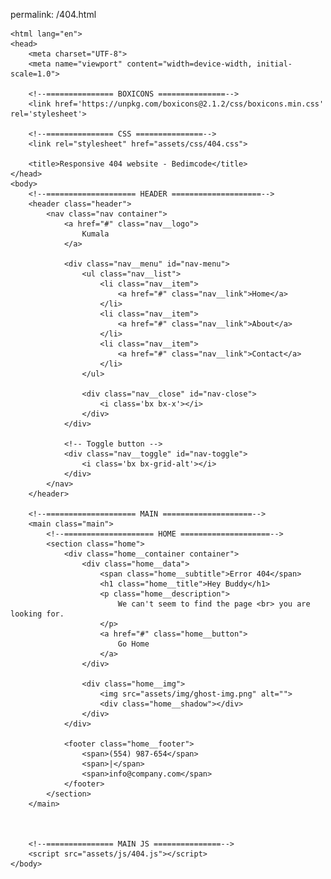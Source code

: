 permalink: /404.html

<!DOCTYPE html>
    <html lang="en">
    <head>
        <meta charset="UTF-8">
        <meta name="viewport" content="width=device-width, initial-scale=1.0">

        <!--=============== BOXICONS ===============-->
        <link href='https://unpkg.com/boxicons@2.1.2/css/boxicons.min.css' rel='stylesheet'>

        <!--=============== CSS ===============-->
        <link rel="stylesheet" href="assets/css/404.css">

        <title>Responsive 404 website - Bedimcode</title>
    </head>
    <body>
        <!--==================== HEADER ====================-->
        <header class="header">
            <nav class="nav container">
                <a href="#" class="nav__logo">
                    Kumala
                </a>

                <div class="nav__menu" id="nav-menu">
                    <ul class="nav__list">
                        <li class="nav__item">
                            <a href="#" class="nav__link">Home</a>
                        </li>
                        <li class="nav__item">
                            <a href="#" class="nav__link">About</a>
                        </li>
                        <li class="nav__item">
                            <a href="#" class="nav__link">Contact</a>
                        </li>
                    </ul>

                    <div class="nav__close" id="nav-close">
                        <i class='bx bx-x'></i>
                    </div>
                </div>

                <!-- Toggle button -->
                <div class="nav__toggle" id="nav-toggle">
                    <i class='bx bx-grid-alt'></i>
                </div>
            </nav>
        </header>

        <!--==================== MAIN ====================-->
        <main class="main">
            <!--==================== HOME ====================-->
            <section class="home">
                <div class="home__container container">
                    <div class="home__data">
                        <span class="home__subtitle">Error 404</span>
                        <h1 class="home__title">Hey Buddy</h1>
                        <p class="home__description">
                            We can't seem to find the page <br> you are looking for.
                        </p>
                        <a href="#" class="home__button">
                            Go Home
                        </a>
                    </div>

                    <div class="home__img">
                        <img src="assets/img/ghost-img.png" alt="">
                        <div class="home__shadow"></div>
                    </div>
                </div>

                <footer class="home__footer">
                    <span>(554) 987-654</span>
                    <span>|</span>
                    <span>info@company.com</span>
                </footer>
            </section>
        </main>

       

        <!--=============== MAIN JS ===============-->
        <script src="assets/js/404.js"></script>
    </body>
</html>